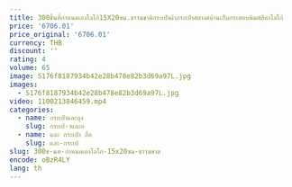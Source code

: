 ```yaml
---
title: 300ชิ้นที่กำหนดเองโลโก้15X20ซม.ธรรมชาติกระเป๋าผ้ากระเป๋าสตางค์บ้านเก็บกระสอบพิมพ์สีดำโลโก้
price: '6706.01'
price_original: '6706.01'
currency: THB
discount: ''
rating: 4
volume: 65
image: S176f8187934b42e28b478e82b3d69a97L.jpg
images:
  - S176f8187934b42e28b478e82b3d69a97L.jpg
video: 1100213846459.mp4
categories:
  - name: กระเป๋าและถุง
    slug: กระเป-าและถ
  - name: และ กระเป๋า ถือ
    slug: และ-กระเป
slug: 300ช-นท-กำหนดเองโลโก-15x20ซม-ธรรมชาต
encode: oBzR4LY
lang: th
---
```

  